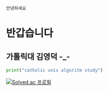`안녕하세요`
# 반갑습니다
## 가톨릭대 김영덕 -_-
```py  
print("catholic univ algoritm study")
```
[![Solved.ac 프로필](http://mazassumnida.wtf/api/v2/generate_badge?boj=dudejr5839)](https://solved.ac/dudejr5839)

